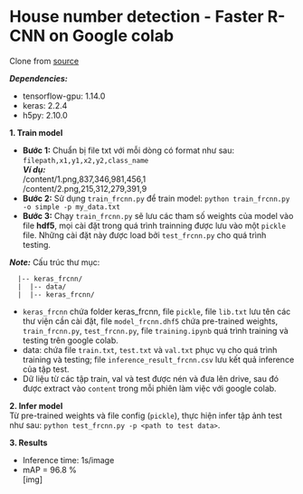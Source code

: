 # House number detection - Faster R-CNN on Google colab
Clone from [source](https://github.com/kbardool/keras-frcnn)  

***Dependencies:***  
* tensorflow-gpu: 1.14.0  
* keras: 2.2.4
* h5py: 2.10.0  
  
**1. Train model**  
  * **Bước 1:** Chuẩn bị file txt với mỗi dòng có format như sau: `filepath,x1,y1,x2,y2,class_name`  
  ***Ví dụ:***  
/content/1.png,837,346,981,456,1  
/content/2.png,215,312,279,391,9   
  * **Bước 2:** Sử dụng `train_frcnn.py` để train model: `python train_frcnn.py -o simple -p my_data.txt`  
  * **Bước 3:** Chạy `train_frcnn.py` sẽ lưu các tham số weights của model vào file **hdf5**, mọi cài đặt trong quá trình trainning được lưu vào một `pickle` file. Những cài đặt này được load bởi `test_frcnn.py` cho quá trình testing.  
    
***Note:*** Cấu trúc thư mục:  
  ```  
    |-- keras_frcnn/  
    |  |-- data/  
    |  |-- keras_frcnn/  
   ```
  * `keras_frcnn` chứa folder keras_frcnn, file `pickle`, file `lib.txt` lưu tên các thư viện cần cài đặt, file `model_frcnn.dhf5` chứa pre-trained weights, `train_frcnn.py`, `test_frcnn.py`, file `training.ipynb` quá trình training và testing trên google colab.  
  * data: chứa file `train.txt`, `test.txt` và `val.txt` phục vụ cho quá trình training và testing; file `inference_result_frcnn.csv` lưu kết quả inference của tập test.  
  * Dữ liệu từ các tập train, val và test được nén và đưa lên drive, sau đó được extract vào `content` trong mỗi phiên làm việc với google colab.  
    
**2. Infer model**  
  Từ pre-trained weights và file config (`pickle`), thực hiện infer tập ảnh test như sau: `python test_frcnn.py -p <path to test data>`.  
    
**3. Results**  
  * Inference time: 1s/image  
  * mAP = 96.8 %  
  [img]
